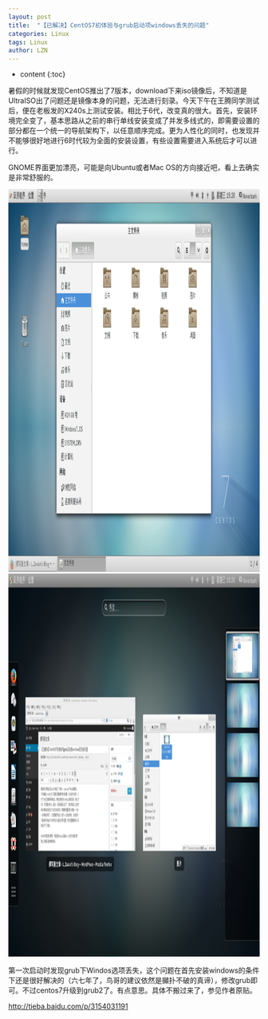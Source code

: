 ```yaml
---
layout: post
title:  "【已解决】CentOS7初体验与grub启动项windows丢失的问题" 
categories: Linux
tags: Linux
author: LZN
---
```


* content
{:toc}

暑假的时候就发现CentOS推出了7版本，download下来iso镜像后，不知道是UltraISO出了问题还是镜像本身的问题，无法进行刻录。今天下午在王腾同学测试后，便在老板发的X240s上测试安装。相比于6代，改变真的很大。首先，安装环境完全变了，基本思路从之前的串行单线安装变成了并发多线式的，即需要设置的部分都在一个统一的导航架构下，以任意顺序完成。更为人性化的同时，也发现并不能够很好地进行6时代较为全面的安装设置，有些设置需要进入系统后才可以进行。

GNOME界面更加漂亮，可能是向Ubuntu或者Mac OS的方向接近吧，看上去确实是非常舒服的。

<a href="../uploads/2014/09/2014-09-03-152019-的截屏.png"><img class="alignnone size-full wp-image-159" src="../uploads/2014/09/2014-09-03-152019-的截屏.png" alt="2014-09-03 15:20:19 的截屏" width="1366" height="768" /></a> <a href="../uploads/2014/09/2014-09-03-152045-的截屏.png"><img class="alignnone size-full wp-image-160" src="../uploads/2014/09/2014-09-03-152045-的截屏.png" alt="2014-09-03 15:20:45 的截屏" width="1366" height="768" /></a>

第一次启动时发现grub下Windos选项丢失，这个问题在首先安装windows的条件下还是很好解决的（六七年了，鸟哥的建议依然是攧扑不破的真谛），修改grub即可。不过centos7升级到grub2了。有点意思。具体不搬过来了，参见作者原贴。

http://tieba.baidu.com/p/3154031191